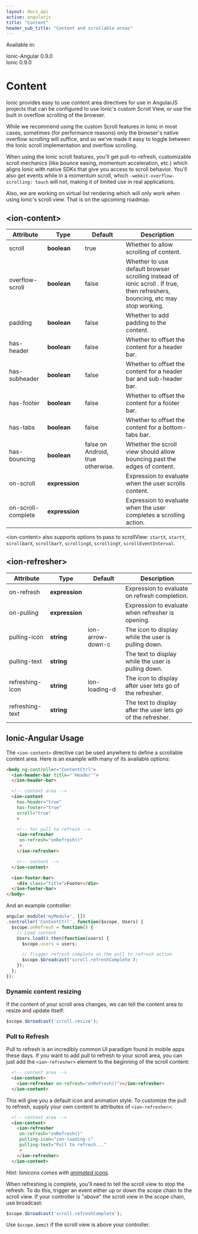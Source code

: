 ```yaml
---
layout: docs_api
active: angularjs
title: "Content"
header_sub_title: "Content and scrollable areas"
---
```


Available in:
<div class="label label-danger">Ionic-Angular 0.9.0</div>
<div class="label label-primary">Ionic 0.9.0</div>


Content
===

Ionic provides easy to use content area directives for use in AngularJS projects that can be configured to use Ionic's custom Scroll View, or use the built in overflow scrolling of the browser.

While we recommend using the custom Scroll features in Ionic in most cases, sometimes (for performance reasons) only the browser's native overflow scrolling will suffice, and so we've made it easy to toggle between the Ionic scroll implementation and overflow scrolling.

When using the Ionic scroll features, you'll get pull-to-refresh, customizable scroll mechanics (like bounce easing, momentum acceleration, etc.) which aligns Ionic with native SDKs that give you access to scroll behavior. You'll also get events while in a momentum scroll, which `-webkit-overflow-scrolling: touch` will not, making it of limited use in real applications.

Also, we are working on virtual list rendering which will only work when using Ionic's scroll view. That is on the upcoming roadmap.

## \<ion-content\>

<table class="table">
  <thead>
    <tr>
      <th>Attribute</th>
      <th>Type</th>
      <th>Default</th>
      <th>Description</th>
    </tr>
  </thead>
  <tbody>
    <tr>
      <td>scroll</td>
      <td><b>boolean</b></td>
      <td>true</td>
      <td>Whether to allow scrolling of content.</td>
    </tr>
    <tr>
      <td>overflow-scroll</td>
      <td><b>boolean</b></td>
      <td>false</td>
      <td>Whether to use default browser scrolling instead of ionic scroll . If true, then refreshers, bouncing, etc may stop working.</td>
    </tr>
    <tr>
      <td>padding</td>
      <td><b>boolean</b></td>
      <td>false</td>
      <td>Whether to add padding to the content.</td>
    </tr>
    <tr>
      <td>has-header</td>
      <td><b>boolean</b></td>
      <td>false</td>
      <td>Whether to offset the content for a header bar.</td>
    </tr>
    <tr>
      <td>has-subheader</td>
      <td><b>boolean</b></td>
      <td>false</td>
      <td>Whether to offset the content for a header bar and sub-header bar.</td>
    </tr>
    <tr>
      <td>has-footer</td>
      <td><b>boolean</b></td>
      <td>false</td>
      <td>Whether to offset the content for a footer bar.</td>
    </tr>
    <tr>
      <td>has-tabs</td>
      <td><b>boolean</b></td>
      <td>false</td>
      <td>Whether to offset the content for a bottom-tabs bar.</td>
    </tr>
    <tr>
      <td>has-bouncing</td>
      <td><b>boolean</b></td>
      <td>false on Android, true otherwise.</td>
      <td>Whether the scroll view should allow bouncing past the edges of content.</td>
    </tr>
    <tr>
      <td>on-scroll</td>
      <td><b>expression</b></td>
      <td></td>
      <td>Expression to evaluate when the user scrolls content.</td>
    </tr>
    <tr>
      <td>on-scroll-complete</td>
      <td><b>expression</b></td>
      <td></td>
      <td>Expression to evaluate when the user completes a scrolling action.</td>
    </tr>
  </tbody>
</table>

\<ion-content\> also supports options to pass to scrollView: `startX`, `startY`, `scrollbarX`, `scrollbarY`, `scrollingX`, `scrollingY`, `scrollEventInterval`.

## \<ion-refresher\>

<table class="table">
  <thead>
    <tr>
      <th>Attribute</th>
      <th>Type</th>
      <th>Default</th>
      <th>Description</th>
    </tr>
  </thead>
  <tbody>
    <tr>
      <td>on-refresh</td>
      <td><b>expression</b></td>
      <td></td>
      <td>Expression to evaluate on refresh completion.</td>
    </tr>
    <tr>
      <td>on-pulling</td>
      <td><b>expression</b></td>
      <td></td>
      <td>Expression to evaluate when refresher is opening.</td>
    </tr>
    <tr>
      <td>pulling-icon</td>
      <td><b>string</b></td>
      <td>ion-arrow-down-c</td>
      <td>The icon to display while the user is pulling down.</td>
    </tr>
    <tr>
      <td>pulling-text</td>
      <td><b>string</b></td>
      <td></td>
      <td>The text to display while the user is pulling down.</td>
    </tr>
    <tr>
      <td>refreshing-icon</td>
      <td><b>string</b></td>
      <td>ion-loading-d</td>
      <td>The icon to display after user lets go of the refresher.</td>
    </tr>
    <tr>
      <td>refreshing-text</td>
      <td><b>string</b></td>
      <td></td>
      <td>The text to display after the user lets go of the refresher.</td>
    </tr>
  </tbody>
</table>

## Ionic-Angular Usage

The `<ion-content>` directive can be used anywhere to define a scrollable content area. Here is an example with many of its available options:

```html
<body ng-controller="ContentCtrl">
  <ion-header-bar title="'Header'">
  </ion-header-bar>

  <!-- content area -->
  <ion-content
    has-header="true"
    has-footer="true"
    scroll="true"
    >

    <!-- for pull to refresh -->
    <ion-refresher
     on-refresh="onRefresh()"
     >
    </ion-refresher>

    <!-- content -->
  </ion-content>

  <ion-footer-bar>
    <div class="title">Footer</div>
  </ion-footer-bar>
</body>
```

And an example controller:

```javascript
angular.module('myModule', [])
.controller('ContentCtrl', function($scope, Users) {
  $scope.onRefresh = function() {
    // Load content
    Users.load().then(function(users) {
      $scope.users = users;

      // Trigger refresh complete on the pull to refresh action
      $scope.$broadcast('scroll.refreshComplete');
    });
  };
});

```

### Dynamic content resizing

If the content of your scroll area changes, we can tell the content area to resize and update itself:

```javascript
$scope.$broadcast('scroll.resize');
```

### Pull to Refresh

Pull to refresh is an incredibly common UI paradigm found in mobile apps these days. If you want to add pull to refresh to your scroll area, you can just add the `<ion-refresher>` element to the beginning of the scroll content:

```html
  <!-- content area -->
  <ion-content>
    <ion-refresher on-refresh="onRefresh()"></ion-refresher>
  </ion-content>
```

This will give you a default icon and animation style. To customize the pull to refresh, supply your own content to attributes of `<ion-refresher>`:

```html
  <!-- content area -->
  <ion-content>
    <ion-refresher
     on-refresh="onRefresh()"
     pulling-icon="ion-loading-c"
     pulling-text="Pull to refresh..."
     >
    </ion-refresher>
  </ion-content>
```

*Hint: Ionicons comes with [animated icons](http://ionicons.com/animation.html).*

When refreshing is complete, you'll need to tell the scroll view to stop the refresh. To do this, trigger an event either up or down the scope chain to the scroll view. If your controller is "above" the scroll view in the scope chain, use broadcast:

```javascript
$scope.$broadcast('scroll.refreshComplete');
```

Use `$scope.$emit` if the scroll view is above your controller.

